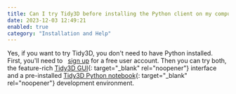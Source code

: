 ```yaml
---
title: Can I try Tidy3D before installing the Python client on my computer?
date: 2023-12-03 12:49:21
enabled: true
category: "Installation and Help"
---
```

Yes, if you want to try Tidy3D, you don't need to have Python installed. First, you'll need to&nbsp;&nbsp;&nbsp;[sign up](https://tidy3d.simulation.cloud/signup)&nbsp;for a free user account.&nbsp;Then you can try both, the feature-rich&nbsp;[Tidy3D GUI](https://tidy3d.simulation.cloud){: target="_blank" rel="noopener"}&nbsp;interface and a pre-installed&nbsp;[Tidy3D Python notebook](https://tidy3d.simulation.cloud/notebook){: target="_blank" rel="noopener"} development environment.
